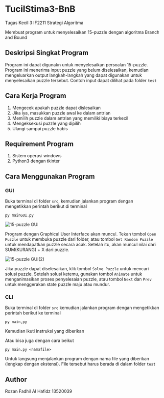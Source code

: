 # TucilStima3-BnB
Tugas Kecil 3 IF2211 Strategi Algoritma

Membuat program untuk menyelesaikan 15-puzzle dengan algoritma Branch and Bound

## Deskripsi Singkat Program
Program ini dapat digunakn untuk menyelesaikan persoalan 15-puzzle. Program ini menerima input puzzle yang belum diselesaikan, kemudian mengeluarkan output langkah-langkah yang dapat digunakan untuk menyelesaikan puzzle tersebut. Contoh input dapat dilihat pada folder `test`


## Cara Kerja Program
1. Mengecek apakah puzzle dapat dislesaikan
2. Jika iya, masukkan puzzle awal ke dalam antrian
3. Memilih puzzle dalam antrian yang memiliki biaya terkecil
4. Mengeksekusi puzzle yang dipilih
5. Ulangi sampai puzzle habis


## Requirement Program
1. Sistem operasi windows
2. Python3 dengan tkinter


## Cara Menggunakan Program

### GUI
Buka terminal di folder `src`, kemudian jalankan program dengan mengetikkan perintah berikut di terminal
```
py mainGUI.py
```
![15-puzzle GUI](https://media.discordapp.net/attachments/667595038150361112/960302931863814144/unknown.png)

Program dengan Graphical User Interface akan muncul. Tekan tombol `Open Puzzle` untuk membuka puzzle dari folder, atau tombol `Get Random Puzzle` untuk mendapatkan puzzle secara acak.
Setelah itu, akan muncul nilai dari SUM(KURANG) + X dari puzzle.


![15-puzzle GUI(2)](https://media.discordapp.net/attachments/667595038150361112/960303201985364028/unknown.png)

Jika puzzle dapat diselesaikan, klik tombol `Solve Puzzle` untuk mencari solusi puzzle. Setelah solusi ketemu, gunakan tombol `Animate` untuk menganimasikan proses penyelesaian puzzle, atau tombol `Next` dan `Prev` untuk menggerakan state puzzle maju atau mundur.

### CLI
Buka terminal di folder `src` kemudian jalankan program dengan mengetikkan perintah berikut ke terminal
```
py main,py
```
Kemudian ikuti instruksi yang diberikan


Atau bisa juga dengan cara beikut
```
py main.py <namafile>
```
Untuk langsung menjalankan program dengan nama file yang diberikan (lengkap dengan ekstensi). File tersebut harus berada di dalam folder `test`

## Author
Rozan Fadhil Al Hafidz 13520039
